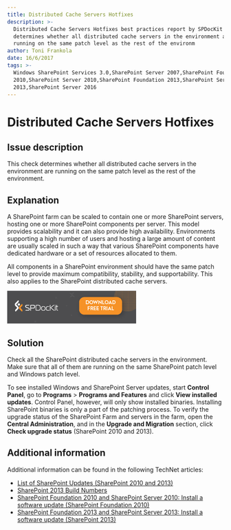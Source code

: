 ```yaml
---
title: Distributed Cache Servers Hotfixes
description: >-
  Distributed Cache Servers Hotfixes best practices report by SPDocKit
  determines whether all distributed cache servers in the environment are
  running on the same patch level as the rest of the environm
author: Toni Frankola
date: 16/6/2017
tags: >-
  Windows SharePoint Services 3.0,SharePoint Server 2007,SharePoint Foundation
  2010,SharePoint Server 2010,SharePoint Foundation 2013,SharePoint Server
  2013,SharePoint Server 2016
---
```


# Distributed Cache Servers Hotfixes

## Issue description

This check determines whether all distributed cache servers in the environment are running on the same patch level as the rest of the environment.

## Explanation

A SharePoint farm can be scaled to contain one or more SharePoint servers, hosting one or more SharePoint components per server. This model provides scalability and it can also provide high availability. Environments supporting a high number of users and hosting a large amount of content are usually scaled in such a way that various SharePoint components have dedicated hardware or a set of resources allocated to them.

All components in a SharePoint environment should have the same patch level to provide maximum compatibility, stability, and supportability. This also applies to the SharePoint distributed cache servers.

[![Download SPDocKit](/.gitbook/assets/spdockit_download.png)](http://bit.ly/2US0Zna)

## Solution

Check all the SharePoint distributed cache servers in the environment. Make sure that all of them are running on the same SharePoint patch level and Windows patch level.

To see installed Windows and SharePoint Server updates, start **Control Panel**, go to **Programs** &gt; **Programs and Features** and click **View installed updates**. Control Panel, however, will only show installed binaries. Installing SharePoint binaries is only a part of the patching process. To verify the upgrade status of the SharePoint Farm and servers in the farm, open the **Central Administration**, and in the **Upgrade and Migration** section, click **Check upgrade status** \(SharePoint 2010 and 2013\).

## Additional information

Additional information can be found in the following TechNet articles:

* [List of SharePoint Updates \(SharePoint 2010 and 2013\)](https://technet.microsoft.com/library/4b32dfba-1af6-4077-9a92-7cec8f220f20)
* [SharePoint 2013 Build Numbers](http://www.toddklindt.com/blog/Lists/Posts/Post.aspx?ID=346)
* [SharePoint Foundation 2010 and SharePoint Server 2010: Install a software update \(SharePoint Foundation 2010\)](https://technet.microsoft.com/en-us/library/ff806325%28v=office.14%29.aspx)
* [SharePoint Foundation 2013 and SharePoint Server 2013: Install a software update \(SharePoint 2013\)](https://technet.microsoft.com/en-us/library/ff806338.aspx)

